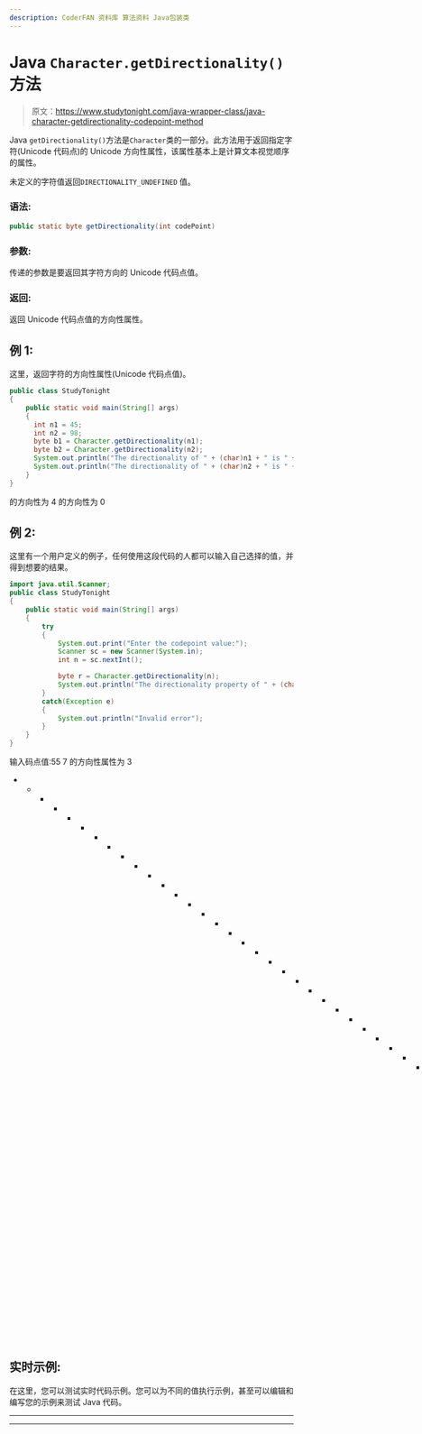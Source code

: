 ```yaml
---
description: CoderFAN 资料库 算法资料 Java包装类
---
```


# Java `Character.getDirectionality()`方法

> 原文：<https://www.studytonight.com/java-wrapper-class/java-character-getdirectionality-codepoint-method>

Java `getDirectionality()`方法是`Character`类的一部分。此方法用于返回指定字符(Unicode 代码点)的 Unicode 方向性属性，该属性基本上是计算文本视觉顺序的属性。

未定义的字符值返回`DIRECTIONALITY_UNDEFINED` 值。

### 语法:

```java
public static byte getDirectionality(int codePoint) 
```

### 参数:

传递的参数是要返回其字符方向的 Unicode 代码点值。

### 返回:

返回 Unicode 代码点值的方向性属性。

## 例 1:

这里，返回字符的方向性属性(Unicode 代码点值)。

```java
public class StudyTonight 
{  
    public static void main(String[] args)
    {         
      int n1 = 45;  
      int n2 = 98;  
      byte b1 = Character.getDirectionality(n1);  
      byte b2 = Character.getDirectionality(n2);   
      System.out.println("The directionality of " + (char)n1 + " is " + b1);  
      System.out.println("The directionality of " + (char)n2 + " is " + b2);          
    }  
} 
```

的方向性为 4
的方向性为 0

## 例 2:

这里有一个用户定义的例子，任何使用这段代码的人都可以输入自己选择的值，并得到想要的结果。

```java
import java.util.Scanner;
public class StudyTonight 
{  
	public static void main(String[] args)
	{         
		try
		{
			System.out.print("Enter the codepoint value:");  
			Scanner sc = new Scanner(System.in);  
			int n = sc.nextInt();  

			byte r = Character.getDirectionality(n);   
			System.out.println("The directionality property of " + (char)n + " is " + r);       
		}       
		catch(Exception e)
		{
			System.out.println("Invalid error");
		}
	}
} 
```

输入码点值:55
7 的方向性属性为 3
* * * * * * * * * * * * * * * * * * * * * * * * * * * * * * * * * * * * * * * *输入码点值:101
e 的方向性属性为 0

## 实时示例:

在这里，您可以测试实时代码示例。您可以为不同的值执行示例，甚至可以编辑和编写您的示例来测试 Java 代码。

* * *

* * *